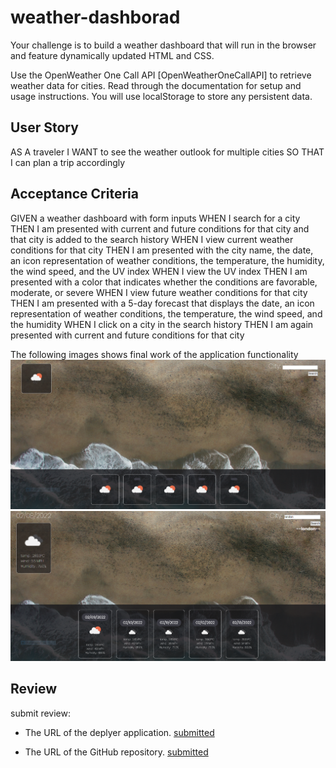 # weather-dashborad

 Your challenge is to build a weather dashboard that will run in the browser and feature dynamically updated HTML and CSS.

Use the OpenWeather One Call API [OpenWeatherOneCallAPI] to retrieve weather data for cities. Read through the documentation for setup and usage instructions. You will use localStorage to store any persistent data.

## User Story

AS A traveler
I WANT to see the weather outlook for multiple cities
SO THAT I can plan a trip accordingly

## Acceptance Criteria

GIVEN a weather dashboard with form inputs
WHEN I search for a city
THEN I am presented with current and future conditions for that city and that city is added to the search history
WHEN I view current weather conditions for that city
THEN I am presented with the city name, the date, an icon representation of weather conditions, the temperature, the humidity, the wind speed, and the UV index
WHEN I view the UV index
THEN I am presented with a color that indicates whether the conditions are favorable, moderate, or severe
WHEN I view future weather conditions for that city
THEN I am presented with a 5-day forecast that displays the date, an icon representation of weather conditions, the temperature, the wind speed, and the humidity
WHEN I click on a city in the search history
THEN I am again presented with current and future conditions for that city

The following images shows final work of the application functionality 
![initial](./assets/images/Capture.PNG)
![infunction](./assets/images/Capture1.PNG)

## Review

submit review:

* The URL of the deplyer application. [submitted](https://bompilori.github.io/weather-dashborad/) 

* The URL of the GitHub repository. [submitted](https://github.com/bompilori/weather-dashborad.git)

